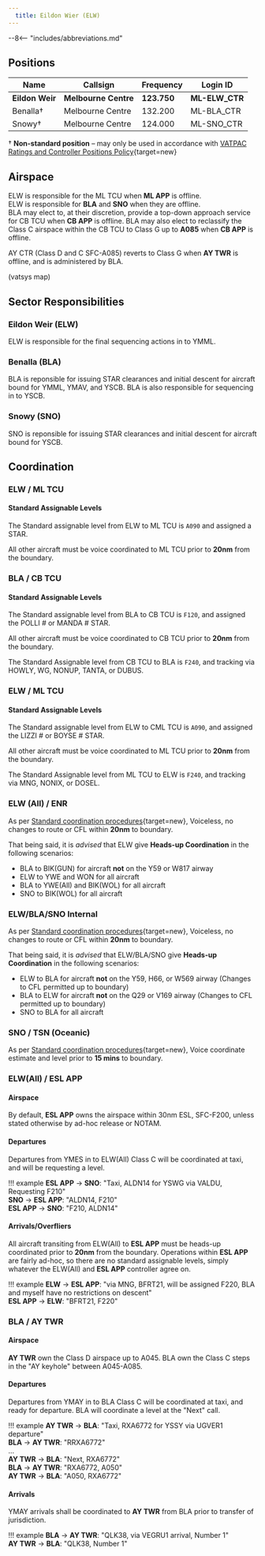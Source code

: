 ```yaml
---
  title: Eildon Wier (ELW)
---
```


--8<-- "includes/abbreviations.md"
## Positions

| Name | Callsign | Frequency | Login ID |
| ---- | -------- | --------- | -------- |
| **Eildon Weir** | **Melbourne Centre** | **123.750** | **ML-ELW_CTR** |
| Benalla† | Melbourne Centre | 132.200 | ML-BLA_CTR |
| Snowy† | Melbourne Centre | 124.000 | ML-SNO_CTR |

† **Non-standard position** – may only be used in accordance with [VATPAC Ratings and Controller Positions Policy](https://cdn.vatpac.org/documents/policy/Controller+Positions+and+Ratings+Policy+v5.2.pdf){target=new}

## Airspace

ELW is responsible for the ML TCU when **ML APP** is offline.  
ELW is responsible for **BLA** and **SNO** when they are offline.  
BLA may elect to, at their discretion, provide a top-down approach service for CB TCU when **CB APP** is offline. BLA may also elect to reclassify the Class C airspace within the CB TCU to Class G up to **A085** when **CB APP** is offline.

AY CTR (Class D and C SFC-A085) reverts to Class G when **AY TWR** is offline, and is administered by BLA. 

(vatsys map)

## Sector Responsibilities
### Eildon Weir (ELW)
ELW is responsible for the final sequencing actions in to YMML.
### Benalla (BLA)
BLA is reponsible for issuing STAR clearances and initial descent for aircraft bound for YMML, YMAV, and YSCB. BLA is also responsible for sequencing in to YSCB.
### Snowy (SNO)
SNO is reponsible for issuing STAR clearances and initial descent for aircraft bound for YSCB.
## Coordination
### ELW / ML TCU
#### Standard Assignable Levels
The Standard assignable level from ELW to ML TCU is `A090` and assigned a STAR.

All other aircraft must be voice coordinated to ML TCU prior to **20nm** from the boundary.

### BLA / CB TCU
#### Standard Assignable Levels

The Standard assignable level from BLA to CB TCU is `F120`, and assigned the POLLI # or MANDA # STAR.  

All other aircraft must be voice coordinated to CB TCU prior to **20nm** from the boundary.

The Standard Assignable level from CB TCU to BLA is `F240`, and tracking via HOWLY, WG, NONUP, TANTA, or DUBUS.

### ELW / ML TCU
#### Standard Assignable Levels

The Standard assignable level from ELW to CML TCU is `A090`, and assigned the LIZZI # or BOYSE # STAR.  

All other aircraft must be voice coordinated to ML TCU prior to **20nm** from the boundary.

The Standard Assignable level from ML TCU to ELW is `F240`, and tracking via MNG, NONIX, or DOSEL.
### ELW (All) / ENR

As per [Standard coordination procedures](http://sops.vatpac.org/controller-skills/coordination/){target=new}, Voiceless, no changes to route or CFL within **20nm** to boundary.

That being said, it is *advised* that ELW give **Heads-up Coordination** in the following scenarios:  
- BLA to BIK(GUN) for aircraft **not** on the Y59 or W817 airway  
- ELW to YWE and WON for all aircraft  
- BLA to YWE(All) and BIK(WOL) for all aircraft  
- SNO to BIK(WOL) for all aircraft

### ELW/BLA/SNO Internal

As per [Standard coordination procedures](http://sops.vatpac.org/controller-skills/coordination/){target=new}, Voiceless, no changes to route or CFL within **20nm** to boundary.

That being said, it is *advised* that ELW/BLA/SNO give **Heads-up Coordination** in the following scenarios:  
- ELW to BLA for aircraft **not** on the Y59, H66, or W569 airway (Changes to CFL permitted up to boundary)  
- BLA to ELW for aircraft **not** on the Q29 or V169 airway (Changes to CFL permitted up to boundary)  
- SNO to BLA for all aircraft

### SNO / TSN (Oceanic)

As per [Standard coordination procedures](http://sops.vatpac.org/controller-skills/coordination/){target=new}, Voice coordinate estimate and level prior to **15 mins** to boundary.

### ELW(All) / ESL APP
#### Airspace
By default, **ESL APP** owns the airspace within 30nm ESL, SFC-F200, unless stated otherwise by ad-hoc release or NOTAM.
#### Departures
Departures from YMES in to ELW(All) Class C will be coordinated at taxi, and will be requesting a level.

!!! example
    **ESL APP** -> **SNO**: "Taxi, ALDN14 for YSWG via VALDU, Requesting F210"  
    **SNO** -> **ESL APP**: "ALDN14, F210"  
    **ESL APP** -> **SNO**: "F210, ALDN14"  

#### Arrivals/Overfliers
All aircraft transiting from ELW(All) to **ESL APP** must be heads-up coordinated prior to **20nm** from the boundary. Operations within **ESL APP** are fairly ad-hoc, so there are no standard assignable levels, simply whatever the ELW(All) and **ESL APP** controller agree on.

!!! example
    **ELW** -> **ESL APP**: "via MNG, BFRT21, will be assigned F220, BLA and myself have no restrictions on descent"  
    **ESL APP** -> **ELW**: "BFRT21, F220"  

### BLA / AY TWR
#### Airspace
**AY TWR** own the Class D airspace up to A045. BLA own the Class C steps in the "AY keyhole" between A045-A085.
#### Departures
Departures from YMAY in to BLA Class C will be coordinated at taxi, and ready for departure. BLA will coordinate a level at the "Next" call.

!!! example
    **AY TWR** -> **BLA**: "Taxi, RXA6772 for YSSY via UGVER1 departure"  
    **BLA** -> **AY TWR**: "RRXA6772"  
    ...  
    **AY TWR** -> **BLA**: "Next, RXA6772"  
    **BLA** -> **AY TWR**: "RXA6772, A050"  
    **AY TWR** -> **BLA**: "A050, RXA6772"  

#### Arrivals
YMAY arrivals shall be coordinated to **AY TWR** from BLA prior to transfer of jurisdiction.

!!! example
    **BLA** -> **AY TWR**: "QLK38, via VEGRU1 arrival, Number 1"  
    **AY TWR** -> **BLA**: "QLK38, Number 1"  